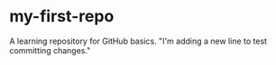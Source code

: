# my-first-repo
A learning repository for GitHub basics.
 "I'm adding a new line to test committing changes."